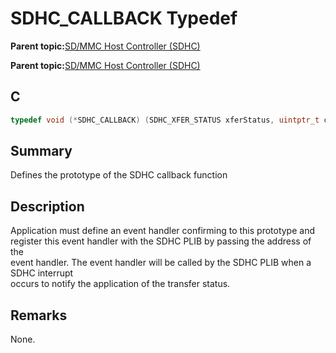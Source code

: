 # SDHC\_CALLBACK Typedef

**Parent topic:**[SD/MMC Host Controller \(SDHC\)](GUID-8769733F-B27A-4567-BE7D-7BEA8C76F05E.md)

**Parent topic:**[SD/MMC Host Controller \(SDHC\)](GUID-D440DD4B-CA37-46F4-A6AA-4D57D9DAEF97.md)

## C

```c
typedef void (*SDHC_CALLBACK) (SDHC_XFER_STATUS xferStatus, uintptr_t context);

```

## Summary

Defines the prototype of the SDHC callback function

## Description

Application must define an event handler confirming to this prototype and<br />register this event handler with the SDHC PLIB by passing the address of the<br />event handler. The event handler will be called by the SDHC PLIB when a SDHC interrupt<br />occurs to notify the application of the transfer status.

## Remarks

None.

